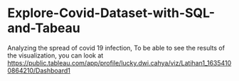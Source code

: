 # Explore-Covid-Dataset-with-SQL-and-Tabeau
Analyzing the spread of covid 19 infection,
To be able to see the results of the visualization, you can look at https://public.tableau.com/app/profile/lucky.dwi.cahya/viz/Latihan1_16354100864210/Dashboard1
